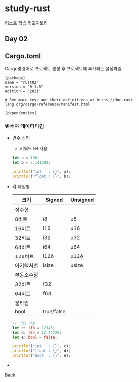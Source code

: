 # study-rust
러스트 학습 리포지토리

## Day 02

## Cargo.toml
Cargo명령어로 프로젝트 생성 후 프로젝트에 추가되는 설정파일
```shell
[package]
name = "rust02"
version = "0.1.0"
edition = "2021"

# See more keys and their definitions at https://doc.rust-lang.org/cargo/reference/manifest.html

[dependencies]
```

### 변수와 데이터타입
- 변수 선언
	- 키워드 let 사용

	```rust
	let a = 100;
    let b = 3.141592;

    println!("int   : {}", a);
    println!("float : {}", b);
	```

- 각 타입형

	|크기 |Signed |Unsigned |
	|---|---|---|
	|정수형 |
	|8비트 |i8 |u8 |
	|16비트 |i16 |u16 |
	|32비트 |i32 |u32 |
	|64비트 |i64 |u64 |
	|128비트 |i128 |u128 |
	|아키텍처별 |isize |usize |
	|부동소수점 |
	|32비트|f32| |
	|64비트|f64| |
	|불타입 |
	|bool|true/false| |

	```rust
	// 타입 지정
    let c: i16 = 12345;
    let d: f64 = 12.45726;
    let e: bool = false;

    println!("int   : {}", c);
    println!("float : {}", d);
    println!("bool  : {}", e);
	```

- 


[Back](https://github.com/hugoMGSung/study-rust/blob/main/README.md)